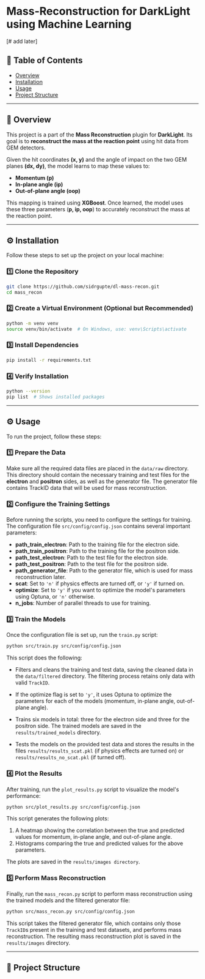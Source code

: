 # **Mass-Reconstruction for DarkLight using Machine Learning**  
[# add later]

## **📌 Table of Contents**
- [Overview](#overview)
- [Installation](#installation)
- [Usage](#usage)
- [Project Structure](#project-structure)
<!-- - [Dataset](#dataset) -->
<!-- - [Results](#results) -->
<!-- - [Contributing](#contributing) -->

---

## **📖 Overview**
This project is a part of the **Mass Reconstruction** plugin for **DarkLight**. Its goal is to **reconstruct the mass at the reaction point** using hit data from GEM detectors.  

Given the hit coordinates **(x, y)** and the angle of impact on the two GEM planes **(dx, dy)**, the model learns to map these values to:  
- **Momentum (p)**  
- **In-plane angle (ip)**  
- **Out-of-plane angle (oop)**  

This mapping is trained using **XGBoost**. Once learned, the model uses these three parameters (**p, ip, oop**) to accurately reconstruct the mass at the reaction point.


---
## **⚙️ Installation**
Follow these steps to set up the project on your local machine:  

### **1️⃣ Clone the Repository**  
```bash
git clone https://github.com/sidrgupte/dl-mass-recon.git
cd mass_recon
```

### **2️⃣ Create a Virtual Environment (Optional but Recommended)**
```bash
python -m venv venv
source venv/bin/activate  # On Windows, use: venv\Scripts\activate
```

### **3️⃣ Install Dependencies**
```bash
pip install -r requirements.txt
```

### **4️⃣ Verify Installation**
```bash
python --version
pip list  # Shows installed packages
```
---

## **⚙️ Usage**
To run the project, follow these steps:

### 1️⃣ Prepare the Data  
Make sure all the required data files are placed in the `data/raw` directory. This directory should contain the necessary training and test files for the **electron** and **positron** sides, as well as the generator file. The generator file contains TrackID data that will be used for mass reconstruction.

### 2️⃣ Configure the Training Settings  
Before running the scripts, you need to configure the settings for training. The configuration file `src/config/config.json` contains several important parameters:
- **path_train_electron**: Path to the training file for the electron side.
- **path_train_positron**: Path to the training file for the positron side.
- **path_test_electron**: Path to the test file for the electron side.
- **path_test_positron**: Path to the test file for the positron side.
- **path_generator_file**: Path to the generator file, which is used for mass reconstruction later.
- **scat**: Set to `'n'` if physics effects are turned off, or `'y'` if turned on.
- **optimize**: Set to `'y'` if you want to optimize the model's parameters using Optuna, or `'n'` otherwise.
- **n_jobs**: Number of parallel threads to use for training.

### 3️⃣ Train the Models  
Once the configuration file is set up, run the `train.py` script:

```bash
python src/train.py src/config/config.json
```
This script does the following:

- Filters and cleans the training and test data, saving the cleaned data in the `data/filtered` directory. The filtering process retains only data with valid `TrackID`.

- If the optimize flag is set to `'y'`, it uses Optuna to optimize the parameters for each of the models (momentum, in-plane angle, out-of-plane angle).

- Trains six models in total: three for the electron side and three for the positron side. The trained models are saved in the `results/trained_models` directory.

- Tests the models on the provided test data and stores the results in the files `results/results_scat.pkl` (if physics effects are turned on) or `results/results_no_scat.pkl` (if turned off).

### 4️⃣ Plot the Results
After training, run the `plot_results.py` script to visualize the model's performance:
```bash
python src/plot_results.py src/config/config.json
```
This script generates the following plots:
1. A heatmap showing the correlation between the true and predicted values for momentum, in-plane angle, and out-of-plane angle.
2. Histograms comparing the true and predicted values for the above parameters.

The plots are saved in the `results/images directory`.

### 5️⃣ Perform Mass Reconstruction

Finally, run the `mass_recon.py` script to perform mass reconstruction using the trained models and the filtered generator file:
```bash
python src/mass_recon.py src/config/config.json
```
This script takes the filtered generator file, which contains only those `TrackID`s present in the training and test datasets, and performs mass reconstruction. The resulting mass reconstruction plot is saved in the `results/images` directory.

---

## **📂 Project Structure**

<!-- ## **📂 Project Structure**  
The project follows a modular structure to keep code, data, and results organized:  

---
mass_recon/
├── data/                  # Contains datasets
│   ├── raw/               # Unprocessed data directly from detectors
│   ├── filtered/          # Data after applying noise reduction
│   ├── processed/         # Final cleaned-up dataset ready for training
├── results/               # Stores outputs and model predictions
│   ├── images/            # Plots, graphs, and visualizations
│   ├── trained_models/    # Saved models for later inference
├── src/                   # Core source code
│   ├── models/            # Machine learning model scripts
│   ├── utils/             # Utility functions for data processing
├── notebooks/             # Jupyter notebooks for exploration & analysis
├── scripts/               # Standalone scripts for automation (if needed)
├── README.md              # Project documentation
├── requirements.txt       # Python dependencies
├── .gitignore             # Files to exclude from version control
--- -->







